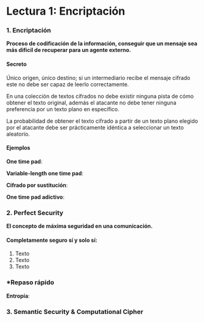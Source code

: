 # Lectura 1: Encriptación

### 1. Encriptación

**Proceso de codificación de la información, conseguir que un mensaje sea más dificil de recuperar para un agente externo.**

#### **Secreto**

Único origen, único destino; si un intermediario recibe el mensaje cifrado este no debe ser capaz de leerlo correctamente.


En una colección de textos cifrados no debe existir ninguna pista de cómo obtener el texto original, además el atacante no debe tener ninguna preferencia por un texto plano en específico.

La probabilidad de obtener el texto cifrado a partir de un texto plano elegido por el atacante debe ser prácticamente idéntica a seleccionar un texto aleatorio.

#### Ejemplos

**One time pad**:

**Variable-length one time pad**:

**Cifrado por sustitución**:

**One time pad adictivo**:

### 2. Perfect Security

**El concepto de máxima seguridad en una comunicación.**

#### Completamente seguro sí y solo sí:

1. Texto
2. Texto
3. Texto

### *Repaso rápido

**Entropía**:


### 3. Semantic Security & Computational Cipher

